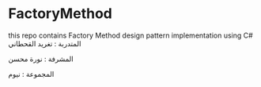 # FactoryMethod
this repo contains Factory Method design pattern implementation using C#
المتدربة : تغريد القحطاني 

المشرفة : نورة محسن 

المجموعة : نيوم 
